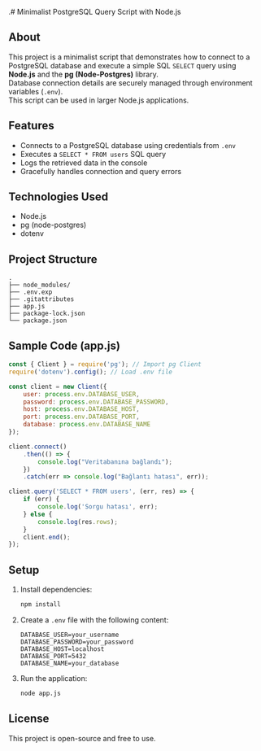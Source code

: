 .# Minimalist PostgreSQL Query Script with Node.js

## About

This project is a minimalist script that demonstrates how to connect to a PostgreSQL database and execute a simple SQL `SELECT` query using **Node.js** and the **pg (Node-Postgres)** library.  
Database connection details are securely managed through environment variables (`.env`).  
This script can be used in larger Node.js applications.

## Features

- Connects to a PostgreSQL database using credentials from `.env`
- Executes a `SELECT * FROM users` SQL query
- Logs the retrieved data in the console
- Gracefully handles connection and query errors

## Technologies Used

- Node.js
- pg (node-postgres)
- dotenv

## Project Structure

```
.
├── node_modules/
├── .env.exp
├── .gitattributes
├── app.js
├── package-lock.json
└── package.json
```

## Sample Code (app.js)

```js
const { Client } = require('pg'); // Import pg Client
require('dotenv').config(); // Load .env file

const client = new Client({
    user: process.env.DATABASE_USER,
    password: process.env.DATABASE_PASSWORD,
    host: process.env.DATABASE_HOST,
    port: process.env.DATABASE_PORT,
    database: process.env.DATABASE_NAME
});

client.connect()
    .then(() => {
        console.log("Veritabanına bağlandı");
    })
    .catch(err => console.log("Bağlantı hatası", err));

client.query('SELECT * FROM users', (err, res) => {
    if (err) {
        console.log('Sorgu hatası', err);
    } else {
        console.log(res.rows);
    }
    client.end();
});
```

## Setup

1. Install dependencies:
    ```bash
    npm install
    ```

2. Create a `.env` file with the following content:
    ```env
    DATABASE_USER=your_username
    DATABASE_PASSWORD=your_password
    DATABASE_HOST=localhost
    DATABASE_PORT=5432
    DATABASE_NAME=your_database
    ```

3. Run the application:
    ```bash
    node app.js
    ```

## License

This project is open-source and free to use.

